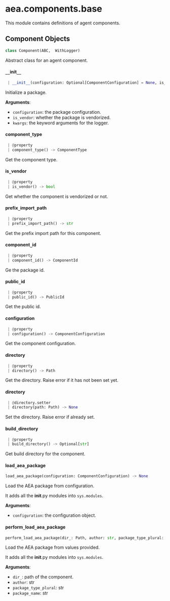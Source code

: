 <a name="aea.components.base"></a>
# aea.components.base

This module contains definitions of agent components.

<a name="aea.components.base.Component"></a>
## Component Objects

```python
class Component(ABC,  WithLogger)
```

Abstract class for an agent component.

<a name="aea.components.base.Component.__init__"></a>
#### `__`init`__`

```python
 | __init__(configuration: Optional[ComponentConfiguration] = None, is_vendor: bool = False, **kwargs: Any, ,) -> None
```

Initialize a package.

**Arguments**:

- `configuration`: the package configuration.
- `is_vendor`: whether the package is vendorized.
- `kwargs`: the keyword arguments for the logger.

<a name="aea.components.base.Component.component_type"></a>
#### component`_`type

```python
 | @property
 | component_type() -> ComponentType
```

Get the component type.

<a name="aea.components.base.Component.is_vendor"></a>
#### is`_`vendor

```python
 | @property
 | is_vendor() -> bool
```

Get whether the component is vendorized or not.

<a name="aea.components.base.Component.prefix_import_path"></a>
#### prefix`_`import`_`path

```python
 | @property
 | prefix_import_path() -> str
```

Get the prefix import path for this component.

<a name="aea.components.base.Component.component_id"></a>
#### component`_`id

```python
 | @property
 | component_id() -> ComponentId
```

Ge the package id.

<a name="aea.components.base.Component.public_id"></a>
#### public`_`id

```python
 | @property
 | public_id() -> PublicId
```

Get the public id.

<a name="aea.components.base.Component.configuration"></a>
#### configuration

```python
 | @property
 | configuration() -> ComponentConfiguration
```

Get the component configuration.

<a name="aea.components.base.Component.directory"></a>
#### directory

```python
 | @property
 | directory() -> Path
```

Get the directory. Raise error if it has not been set yet.

<a name="aea.components.base.Component.directory"></a>
#### directory

```python
 | @directory.setter
 | directory(path: Path) -> None
```

Set the directory. Raise error if already set.

<a name="aea.components.base.Component.build_directory"></a>
#### build`_`directory

```python
 | @property
 | build_directory() -> Optional[str]
```

Get build directory for the component.

<a name="aea.components.base.load_aea_package"></a>
#### load`_`aea`_`package

```python
load_aea_package(configuration: ComponentConfiguration) -> None
```

Load the AEA package from configuration.

It adds all the __init__.py modules into `sys.modules`.

**Arguments**:

- `configuration`: the configuration object.

<a name="aea.components.base.perform_load_aea_package"></a>
#### perform`_`load`_`aea`_`package

```python
perform_load_aea_package(dir_: Path, author: str, package_type_plural: str, package_name: str) -> None
```

Load the AEA package from values provided.

It adds all the __init__.py modules into `sys.modules`.

**Arguments**:

- `dir_`: path of the component.
- `author`: str
- `package_type_plural`: str
- `package_name`: str

